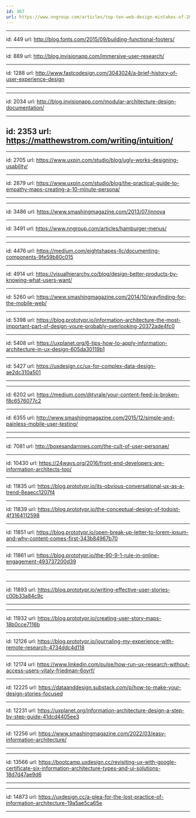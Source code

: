 ```yaml
---
id: 367
url: https://www.nngroup.com/articles/top-ten-web-design-mistakes-of-2005/
---
```


---
id: 449
url: http://blog.fonts.com/2015/09/building-functional-footers/


---
id: 889
url: http://blog.invisionapp.com/immersive-user-research/

   

---
id: 1288
url: http://www.fastcodesign.com/3043024/a-brief-history-of-user-experience-design

---



---
id: 2034
url: http://blog.invisionapp.com/modular-architecture-design-documentation/


---
id: 2353
url: https://matthewstrom.com/writing/intuition/
---



---
id: 2705
url: https://www.uxpin.com/studio/blog/ugly-works-designing-usability/



---
id: 2879
url: https://www.uxpin.com/studio/blog/the-practical-guide-to-empathy-maps-creating-a-10-minute-persona/

---



---
id: 3486
url: https://www.smashingmagazine.com/2013/07/innova


---
id: 3491
url: https://www.nngroup.com/articles/hamburger-menus/


---
---
id: 4476
url: https://medium.com/eightshapes-llc/documenting-components-9fe59b80c015



---
id: 4914
url: https://visualhierarchy.co/blog/design-better-products-by-knowing-what-users-want/


   
---
id: 5260
url: https://www.smashingmagazine.com/2014/10/wayfinding-for-the-mobile-web/


   
---
id: 5398
url: https://blog.prototypr.io/information-architecture-the-most-important-part-of-design-youre-probably-overlooking-20372ade4fc0




---
id: 5408
url: https://uxplanet.org/6-tips-how-to-apply-information-architecture-in-ux-design-605da30119b1

---
id: 5427
url: https://uxdesign.cc/ux-for-complex-data-design-ae2dc310a501


---
---
id: 6202
url: https://medium.com/@tyrale/your-content-feed-is-broken-f8c6576077c2


---
id: 6355
url: http://www.smashingmagazine.com/2015/12/simple-and-painless-mobile-user-testing/

---

---
id: 7081
url: http://boxesandarrows.com/the-cult-of-user-personae/


   
---
id: 10430
url: https://24ways.org/2016/front-end-developers-are-information-architects-too/


---
id: 11835
url: https://blog.prototypr.io/its-obvious-conversational-ux-as-a-trend-8eaecc1207f4


---
id: 11839
url: https://blog.prototypr.io/the-conceptual-design-of-todoist-4f3164112598


---
id: 11851
url: https://blog.prototypr.io/open-break-up-letter-to-lorem-ipsum-and-why-content-comes-first-343b84967b70


---
id: 11861
url: https://blog.prototypr.io/the-90-9-1-rule-in-online-engagement-493737200d39

---

## 
---
id: 11893
url: https://blog.prototypr.io/writing-effective-user-stories-c00b33a84c9c

---

---
id: 11932
url: https://blog.prototypr.io/creating-user-story-maps-18b0cce7116b



---
id: 12126
url: https://blog.prototypr.io/journaling-my-experience-with-remote-research-4734ddc4d118


---
id: 12174
url: https://www.linkedin.com/pulse/how-run-ux-research-without-access-users-vitaly-friedman-6oyrf/



 
---
id: 12225
url: https://dataanddesign.substack.com/p/how-to-make-your-design-stories-focused



---
id: 12231
url: https://uxplanet.org/information-architecture-design-a-step-by-step-guide-41dcd4405ee3


---
id: 12256
url: https://www.smashingmagazine.com/2022/03/easy-information-architecture/

---

---
id: 13566
url: https://bootcamp.uxdesign.cc/revisiting-ux-with-google-certificate-six-information-architecture-types-and-ui-solutions-18d7d47ae9d6

---



---
id: 14873
url: https://uxdesign.cc/a-plea-for-the-lost-practice-of-information-architecture-19a5ae5ca65e

---
